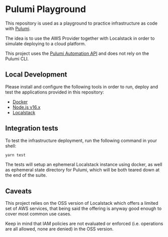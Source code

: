 # Pulumi Playground

This repository is used as a playground to practice infrastructure as code with [Pulumi](https://www.pulumi.com/).

The idea is to use the AWS Provider together with Localstack in order to simulate deploying to a cloud platform.

This project uses the [Pulumi Automation API](https://www.pulumi.com/docs/guides/automation-api/) and does not rely on the Pulumi CLI.

## Local Development

Please install and configure the following tools in order to run, deploy and test the applications provided in this repository:

* [Docker](https://docs.docker.com/get-docker/)
* [Node.js v16.x](https://nodejs.org/en/download/releases/)
* [Localstack](https://docs.localstack.cloud/get-started/#installation)

## Integration tests

To test the infrastructure deployment, run the following command in your shell:

```bash
yarn test
```

The tests will setup an ephemeral Localstack instance using docker, as well as ephemeral state directory for Pulumi, which will be both teared down at the end of the suite.

## Caveats

This project relies on the OSS version of Localstack which offers a limited set of AWS services, that being said the offering is anyway good enough to cover most common use cases.

Keep in mind that IAM policies are not evaluated or enforced (i.e. operations are all allowed, none are denied) in the OSS version.